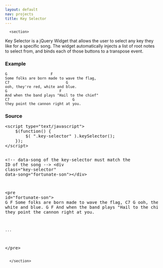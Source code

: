 ```yaml
---
layout: default
nav: projects
title: Key Selector
---
```

<script type="text/javascript" charset="utf-8" src="http://code.jquery.com/jquery.min.js"></script>
<script type="text/javascript" charset="utf-8" src="https://raw.github.com/tybenz/keySelector/master/key.selector.js"></script>
      <section>


<p>Key Selector is a jQuery Widget that allows the user to select any key they like for a specific song. The widget automatically injects a list of root notes to select from, and binds each of those buttons to a transpose event.</p>

<h3>Example</h3>

<script type="text/javascript">
    $(function() {
        $( ".key-selector" ).keySelector();
    });
</script>

<!-- data-song of the key-selector must match the ID of the song -->
<div class="key-selector" data-song="fortunate-son" data-key="G"></div>

<pre class="highlight chords" id="fortunate-son">
<code>G                    F
Some folks are born made to wave the flag,
C7                          G
ooh, they're red, white and blue.
G                        F
And when the band plays "Hail to the chief"
C7                             G
they point the cannon right at you.</code>
</pre>

<h3>Source</h3>

<div class="highlight">
<pre><span class="nt">&lt;script </span><span class="na">type=</span><span class="s">"text/javascript"</span><span class="nt">&gt;</span>
    <span class="nx">$</span><span class="p">(</span><span class="kd">function</span><span class="p">()</span> <span class="p">{</span>
        <span class="nx">$</span><span class="p">(</span> <span class="s2">".key-selector"</span> <span class="p">).</span><span class="nx">keySelector</span><span class="p">();</span>
    <span class="p">});</span>
<span class="nt">&lt;/script&gt;</span>

<span class="c">&lt;!-- data-song of the key-selector must match the ID of the song --&gt;</span>
<span class="nt">&lt;div</span> <span class="na">class=</span><span class="s">"key-selector"</span> <span class="na">data-song=</span><span class="s">"fortunate-son"</span><span class="nt">&gt;&lt;/div&gt;</span>

<span class="nt">&lt;pre</span> <span class="na">id=</span><span class="s">"fortunate-son"</span><span class="nt">&gt;</span>
    G                    F
    Some folks are born made to wave the flag,
    C7                          G
    ooh, they're red, white and blue.
    G                        F
    And when the band plays "Hail to the chief"
    C7                             G
    they point the cannon right at you.

    ...
<span class="nt">&lt;/pre&gt;</span>
</pre>
</div>

      </section>
